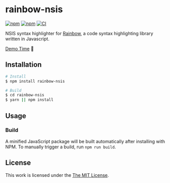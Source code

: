 # rainbow-nsis

[![npm](https://flat.badgen.net/npm/license/rainbow-nsis)](https://www.npmjs.org/package/rainbow-nsis)
[![npm](https://flat.badgen.net/npm/v/rainbow-nsis)](https://www.npmjs.org/package/rainbow-nsis)
[![CI](https://img.shields.io/github/workflow/status/idleberg/rainbow-nsis/CI?style=flat-square)](https://github.com/idleberg/rainbow-nsis/actions)

NSIS syntax highlighter for [Rainbow](https://github.com/ccampbell/rainbow), a code syntax highlighting library written in Javascript.

[Demo Time](https://idleberg.github.io/rainbow-nsis/) 🙌

## Installation

```bash
# Install
$ npm install rainbow-nsis

# Build
$ cd rainbow-nsis
$ yarn || npm install
```

## Usage

### Build

A minified JavaScript package will be built automatically after installing with NPM. To manually trigger a build, run `npm run build`.

## License

This work is licensed under the [The MIT License](LICENSE.md).
